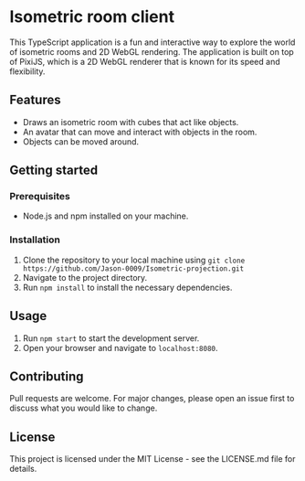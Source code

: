 # Isometric room client
This TypeScript application is a fun and interactive way to explore the world of isometric rooms and 2D WebGL rendering. The application is built on top of PixiJS, which is a 2D WebGL renderer that is known for its speed and flexibility.

## Features
- Draws an isometric room with cubes that act like objects.
- An avatar that can move and interact with objects in the room.
- Objects can be moved around.

## Getting started

### Prerequisites
- Node.js and npm installed on your machine.

### Installation
1. Clone the repository to your local machine using `git clone https://github.com/Jason-0009/Isometric-projection.git`
2. Navigate to the project directory.
3. Run `npm install` to install the necessary dependencies.

## Usage
1. Run `npm start` to start the development server.
2. Open your browser and navigate to `localhost:8080`.

## Contributing
Pull requests are welcome. For major changes, please open an issue first to discuss what you would like to change.

## License
This project is licensed under the MIT License - see the LICENSE.md file for details.
